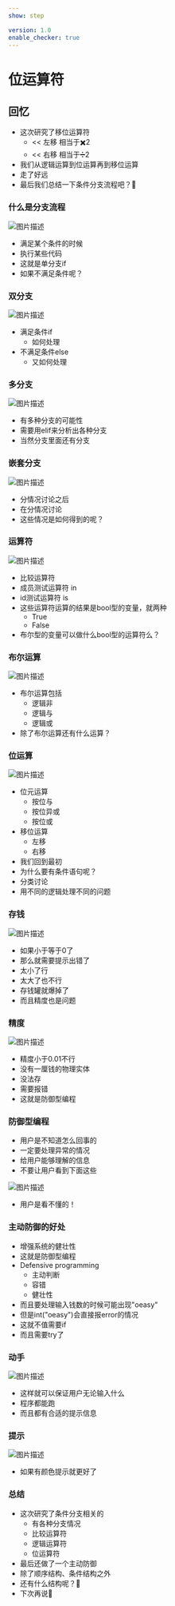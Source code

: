 ```yaml
---
show: step

version: 1.0
enable_checker: true
---
```


# 位运算符
## 回忆
- 这次研究了移位运算符
	- << 左移 相当于✖️2
	- << 右移 相当于➗️2
- 我们从逻辑运算到位运算再到移位运算
- 走了好远
- 最后我们总结一下条件分支流程吧？🤔

### 什么是分支流程

![图片描述](https://doc.shiyanlou.com/courses/uid1190679-20210907-1631023194343)

- 满足某个条件的时候
- 执行某些代码
- 这就是单分支if
- 如果不满足条件呢？

### 双分支

![图片描述](https://doc.shiyanlou.com/courses/uid1190679-20210919-1632041248626)

- 满足条件if
	- 如何处理
- 不满足条件else
	- 又如何处理

### 多分支

![图片描述](https://doc.shiyanlou.com/courses/uid1190679-20210925-1632559114388)

- 有多种分支的可能性
- 需要用elif来分析出各种分支
- 当然分支里面还有分支

### 嵌套分支

![图片描述](https://doc.shiyanlou.com/courses/uid1190679-20210919-1632061213313)

- 分情况讨论之后
- 在分情况讨论
- 这些情况是如何得到的呢？

### 运算符

![图片描述](https://doc.shiyanlou.com/courses/uid1190679-20210926-1632627747038)

- 比较运算符
- 成员测试运算符 in
- id测试运算符 is
- 这些运算符运算的结果是bool型的变量，就两种
	- True
	- False
- 布尔型的变量可以做什么bool型的运算符么？

### 布尔运算
![图片描述](https://doc.shiyanlou.com/courses/uid1190679-20210926-1632627856936)

- 布尔运算包括
	- 逻辑非
	- 逻辑与
	- 逻辑或
- 除了布尔运算还有什么运算？

### 位运算

![图片描述](https://doc.shiyanlou.com/courses/uid1190679-20210926-1632627939972)

- 位元运算
	- 按位与
	- 按位异或
	- 按位或
- 移位运算
	- 左移
	- 右移
- 我们回到最初
- 为什么要有条件语句呢？
- 分类讨论
- 用不同的逻辑处理不同的问题

### 存钱

![图片描述](https://doc.shiyanlou.com/courses/uid1190679-20210926-1632628066734)

- 如果小于等于0了
- 那么就需要提示出错了
- 太小了行
- 太大了也不行
- 存钱罐就爆掉了
- 而且精度也是问题
### 精度

![图片描述](https://doc.shiyanlou.com/courses/uid1190679-20210926-1632628155896)

- 精度小于0.01不行
- 没有一厘钱的物理实体
- 没法存
- 需要报错
- 这就是防御型编程

### 防御型编程

- 用户是不知道怎么回事的
- 一定要处理异常的情况
- 给用户能够理解的信息
- 不要让用户看到下面这些

![图片描述](https://doc.shiyanlou.com/courses/uid1190679-20210926-1632629014159)

- 用户是看不懂的！
### 主动防御的好处
- 增强系统的健壮性
- 这就是防御型编程
- Defensive programming
	- 主动判断
	- 容错
	- 健壮性
- 而且要处理输入钱数的时候可能出现"oeasy"
- 但是int("oeasy")会直接报error的情况
- 这就不值需要if
- 而且需要try了

### 动手

![图片描述](https://doc.shiyanlou.com/courses/uid1190679-20210926-1632629055306)

- 这样就可以保证用户无论输入什么
- 程序都能跑
- 而且都有合适的提示信息

### 提示

![图片描述](https://doc.shiyanlou.com/courses/uid1190679-20210926-1632628961921)

- 如果有颜色提示就更好了

### 总结 
- 这次研究了条件分支相关的
	- 有各种分支情况
	- 比较运算符
	- 逻辑运算符
	- 位运算符
- 最后还做了一个主动防御
- 除了顺序结构、条件结构之外
- 还有什么结构呢？🤔
- 下次再说👋